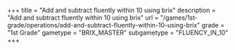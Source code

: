 +++
title = "Add and subtract fluently within 10 using brix"
description = "Add and subtract fluently within 10 using brix"
url = "/games/1st-grade/operations/add-and-subtract-fluently-within-10-using-brix"
grade = "1st Grade"
gametype = "BRIX_MASTER"
subgametype = "FLUENCY_IN_10"
+++